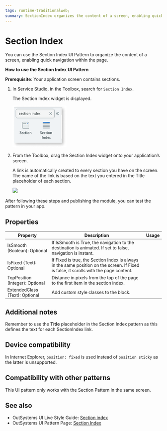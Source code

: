 ```yaml
---
tags: runtime-traditionalweb; 
summary: SectionIndex organizes the content of a screen, enabling quick navigation within the page.
---
```


# Section Index

You can use the Section Index UI Pattern to organize the content of a screen, enabling quick navigation within the page.

**How to use the Section Index UI Pattern**

**Prerequisite**: Your application screen contains sections.

1. In Service Studio, in the Toolbox, search for `Section Index`. 

    The Section Index widget is displayed.

    ![](<images/sectionindex-image-6.png>)

1. From the Toolbox, drag the Section Index widget onto your application’s screen.

     A link is automatically created to every section you have on the screen. The name of the link is based on the text you entered in the Title placeholder of each section.

    ![](<images/sectionindex-image-2.png>)
   
After following these steps and publishing the module, you can test the pattern in your app.

## Properties

| **Property** |  **Description** |  **Usage** | 
|---|---|---|
| IsSmooth (Boolean): Optional  |  If IsSmooth is True, the navigation to the destination is animated. If set to false, navigation is instant. |
| IsFixed (Text): Optional  |  If Fixed is true, the Section Index is always in the same position on the screen. If Fixed is false, it scrolls with the page content. |
| TopPosition (Integer): Optional  |  Distance in pixels from the top of the page to the first item in the section index.  |
| ExtendedClass (Text): Optional |  Add custom style classes to the block. |
  


## Additional notes

Remember to use the **Title** placeholder in the Section Index pattern as this defines the text for each SectionIndex link. 

## Device compatibility

In Internet Explorer, `position: fixed` is used instead of `position sticky` as the latter is unsupported.

## Compatibility with other patterns

This UI pattern only works with the Section Pattern in the same screen.

## See also
* OutSystems UI Live Style Guide: [Section index](https://outsystemsui.outsystems.com/WebStyleGuidePreview/SectionIndex.aspx)
* OutSystems UI Pattern Page: [Section Index](https://outsystemsui.outsystems.com/OutSystemsUIWebsite/PatternDetail?PatternId=65)

